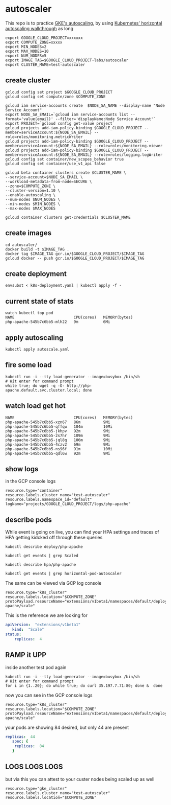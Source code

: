 # autoscaler

This repo is to practice [GKE's autoscaling](https://cloud.google.com/kubernetes-engine/docs/concepts/cluster-autoscaler), by using [Kubernetes' horizontal autoscaling walkthrough](https://kubernetes.io/docs/tasks/run-application/horizontal-pod-autoscale-walkthrough/) as long  

```
export GOOGLE_CLOUD_PROJECT=xxxxxx
export COMPUTE_ZONE=xxxxx
export MIN_NODES=2
export MAX_NODES=10
export NUM_NODES=5
export IMAGE_TAG=$GOOGLE_CLOUD_PROJECT-labs/autoscaler
export CLUSTER_MAME=test-autoscaler
```

## create cluster

```
gcloud config set project $GOOGLE_CLOUD_PROJECT
gcloud config set compute/zone $COMPUTE_ZONE

gcloud iam service-accounts create  $NODE_SA_NAME --display-name "Node Service Account"
export NODE_SA_EMAIL=`gcloud iam service-accounts list --format='value(email)' --filter='displayName:Node Service Account'`
export PROJECT=`gcloud config get-value project`
gcloud projects add-iam-policy-binding $GOOGLE_CLOUD_PROJECT --member=serviceAccount:${NODE_SA_EMAIL} --role=roles/monitoring.metricWriter
gcloud projects add-iam-policy-binding $GOOGLE_CLOUD_PROJECT --member=serviceAccount:${NODE_SA_EMAIL} --role=roles/monitoring.viewer
gcloud projects add-iam-policy-binding $GOOGLE_CLOUD_PROJECT --member=serviceAccount:${NODE_SA_EMAIL} --role=roles/logging.logWriter
gcloud config set container/new_scopes_behavior true
gcloud config set container/use_v1_api false

gcloud beta container clusters create $CLUSTER_MAME \
--service-account=$NODE_SA_EMAIL \
--workload-metadata-from-node=SECURE \
--zone=$COMPUTE_ZONE \
--cluster-version=1.10 \
--enable-autoscaling \
--num-nodes $NUM_NODES \
--min-nodes $MIN_NODES \
--max-nodes $MAX_NODES

gcloud container clusters get-credentials $CLUSTER_MAME
```

## create images

```
cd autoscaler/
docker build -t $IMAGE_TAG .
docker tag $IMAGE_TAG gcr.io/$GOOGLE_CLOUD_PROJECT/$IMAGE_TAG
gcloud docker -- push gcr.io/$GOOGLE_CLOUD_PROJECT/$IMAGE_TAG
```

## create deployment

```
envsubst < k8s-deployment.yaml | kubectl apply -f -
```

## current state of stats

```
watch kubectl top pod
NAME                          CPU(cores)   MEMORY(bytes)
php-apache-545b7c6bb5-mlh22   9m           6Mi
```

## apply autoscaling

```
kubectl apply autoscale.yaml
```

## fire some load 

```shell
kubectl run -i --tty load-generator --image=busybox /bin/sh
# Hit enter for command prompt
while true; do wget -q -O- http://php-apache.default.svc.cluster.local; done
```

## watch load get hot

```
NAME                          CPU(cores)   MEMORY(bytes)
php-apache-545b7c6bb5-xzn67   86m          9Mi
php-apache-545b7c6bb5-qffqw   104m         10Mi
php-apache-545b7c6bb5-jkhpv   92m          9Mi
php-apache-545b7c6bb5-2s7hr   109m         9Mi
php-apache-545b7c6bb5-jql8q   106m         9Mi
php-apache-545b7c6bb5-4czv2   69m          9Mi
php-apache-545b7c6bb5-ns96f   91m          10Mi
php-apache-545b7c6bb5-qdl6w   92m          9Mi
```

## show logs

in the GCP console logs

```
resource.type="container"
resource.labels.cluster_name="test-autoscaler"
resource.labels.namespace_id="default"
logName="projects/GOOGLE_CLOUD_PROJECT/logs/php-apache"
```

## describe pods

While event is going on live, you can find your HPA settings and traces of HPA getting kidcked off through these queries 

```
kubectl describe deploy/php-apache

kubectl get events | grep Scaled

kubectl describe hpa/php-apache

kubectl get events | grep horizontal-pod-autoscaler
```

The same can be viewed via GCP log console

```
resource.type="k8s_cluster"
resource.labels.location="$COMPUTE_ZONE"
protoPayload.resourceName="extensions/v1beta1/namespaces/default/deployments/php-apache/scale"
```

This is the reference we are looking for

```yaml
apiVersion:  "extensions/v1beta1"    
   kind:  "Scale"    
status: 
    replicas:  4     
```

## RAMP it UPP

inside another test pod again

```shell
kubectl run -i --tty load-generator --image=busybox /bin/sh
# Hit enter for command prompt
for i in {1..20}; do while true; do curl 35.197.7.71:80; done &  done
```

now you can see in the GCP console logs 

```
resource.type="k8s_cluster"
resource.labels.location="$COMPUTE_ZONE"
protoPayload.resourceName="extensions/v1beta1/namespaces/default/deployments/php-apache/scale"
```

your pods are showing 84 desired, but only 44 are present

```yaml
replicas:  44     
   spec: {
    replicas:  84     
   }
```

## LOGS LOGS LOGS

but via this you can attest to your custer nodes being scaled up as well

```
resource.type="gke_cluster"
resource.labels.cluster_name="test-autoscaler"
resource.labels.location="$COMPUTE_ZONE"
```